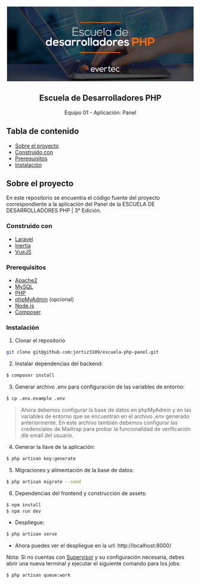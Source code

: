 <p align="center">
  <img src="public/img/escuela.jpg" alt="Logo" width="500" height="200">

  <h2 align="center">Escuela de Desarrolladores PHP</h2>

  <p align="center">Equipo 01 - Aplicación: Panel</p>
</p>



<!-- TABLE OF CONTENTS -->
## Tabla de contenido

* [Sobre el proyecto](#sobre-el-proyecto)
* [Construido con](#construido-con)
* [Prerequisitos](#prerequisitos)
* [Instalación](#instalación)



<!-- ABOUT THE PROJECT -->
## Sobre el proyecto

En este repositorio se encuentra el código fuente del proyecto correspondiente a la 
aplicación del Panel de la ESCUELA DE DESARROLLADORES PHP | 3° Edición.

### Construido con
* [Laravel](https://laravel.com)
* [Inertia](https://inertiajs.com/)
* [VueJS](https://vuejs.org/)   

### Prerequisitos

* [Apache2](https://httpd.apache.org/)
* [MySQL](https://www.mysql.com/)
* [PHP](https://www.php.net/)
* [phpMyAdmin](https://www.phpmyadmin.net/) (opcional)
* [Node.js](https://nodejs.org/es/)
* [Composer](https://getcomposer.org/)

### Instalación

1. Clonar el repositorio
```bash
git clone git@github.com:jortiz3109/escuela-php-panel.git
```

2. Instalar dependencias del backend:
```bash
$ composer install
```
3. Generar archivo .env para configuración de las variables de entorno:
```bash
$ cp .env.example .env
```

>Ahora debemos configurar la base de datos en phpMyAdmin y en las variables de entorno que se encuentran en el archivo .env generado anteriormente. En este archivo también debemos configurar las credenciales de Mailtrap para probar la funcionalidad de verificación dle email del usuario.

4. Generar la llave de la aplicación:
```bash
$ php artisan key:generate
```

5. Migraciones y alimentación de la base de datos:
```bash
$ php artisan migrate --seed
```
6. Dependencias del frontend y construcción de assets:
```bash
$ npm install
$ npm run dev
```
- Despliegue:  
```bash
$ php artisan serve
```
- Ahora puedes ver el despliegue en la url: http://localhost:8000/

Nota: Si no cuentas con [Supervisor](http://supervisord.org/) y su configuración necesaria, debes abrir una nueva terminal y ejecutar el siguiente comando para los jobs:
```bash
$ php artisan queue:work
```
